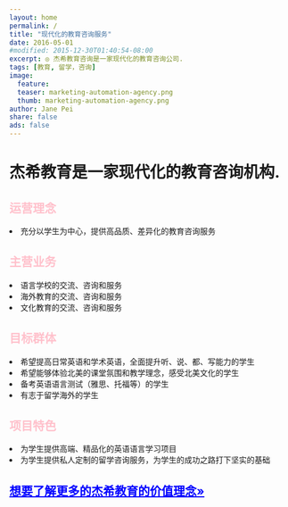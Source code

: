 ```yaml
---
layout: home
permalink: /
title: "现代化的教育咨询服务"
date: 2016-05-01
#modified: 2015-12-30T01:40:54-08:00
excerpt: ◎ 杰希教育咨询是一家现代化的教育咨询公司.
tags: [教育, 留学，咨询]
image:
  feature:
  teaser: marketing-automation-agency.png
  thumb: marketing-automation-agency.png
author: Jane Pei
share: false
ads: false
---
```

<h1 class="strapline">杰希教育是一家现代化的教育咨询机构.</h1>
<div class="tiles">
  <div class="tile">
    <h2 class="post-title" style="color: pink">运营理念</h2>
    <p class="post-excerpt"> <li>充分以学生为中心，提供高品质、差异化的教育咨询服务</li></p>
  </div>
  <div class="tile">
    <h2 class="post-title" style="color: pink">主营业务</h2>
    <p class="post-excerpt"><li>语言学校的交流、咨询和服务</li>
    <li>海外教育的交流、咨询和服务</li>
    <li>文化教育的交流、咨询和服务</li></p>
  </div>
  <div class="tile">
    <h2 class="post-title" style="color: pink">目标群体</h2>
    <p class="post-excerpt"><li>希望提高日常英语和学术英语，全面提升听、说、都、写能力的学生</li>
    <li>希望能够体验北美的课堂氛围和教学理念，感受北美文化的学生</li>
    <li>备考英语语言测试（雅思、托福等）的学生</li>
    <li>有志于留学海外的学生</li></p>
  </div>
  <div class="tile">
    <h2 class="post-title" style="color: pink">项目特色</h2>
    <p class="post-excerpt">
    <li>为学生提供高端、精品化的英语语言学习项目</li>
    <li>为学生提供私人定制的留学咨询服务，为学生的成功之路打下坚实的基础</li></p>
  </div>
  <div class="tile">
    <a href="{{ site.url }}/value-prop/"><h2 id="learn" class="post-title animated infinite pulse" style="color: blue; text-decoration: underline">想要了解更多的杰希教育的价值理念»</h2></a>
  </div>
</div>


